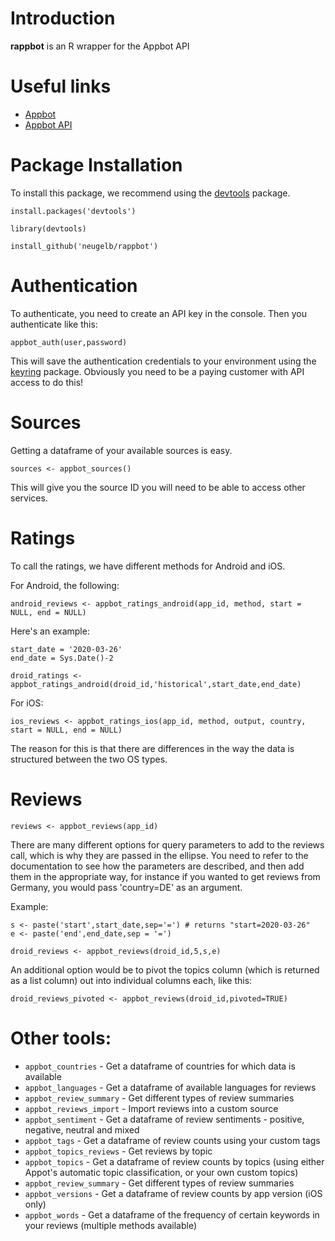 # Introduction 
**rappbot** is an R wrapper for the Appbot API

# Useful links
- [Appbot](https://appbot.co/)
- [Appbot API](https://app.appbot.co/api)

# Package Installation

To install this package, we recommend using the [devtools](https://github.com/r-lib/devtools) package.

```
install.packages('devtools')

library(devtools)

install_github('neugelb/rappbot')
```

# Authentication

To authenticate, you need to create an API key in the console. Then you authenticate like this:

`appbot_auth(user,password)`

This will save the authentication credentials to your environment using the [keyring](https://github.com/r-lib/keyring) package. Obviously you need to be a paying customer with API access to do this!

# Sources

Getting a dataframe of your available sources is easy.

`sources <- appbot_sources()`

This will give you the source ID you will need to be able to access other services.

# Ratings

To call the ratings, we have different methods for Android and iOS.

For Android, the following:

`android_reviews <- appbot_ratings_android(app_id, method, start = NULL, end = NULL)`

Here's an example:

```
start_date = '2020-03-26'
end_date = Sys.Date()-2

droid_ratings <- appbot_ratings_android(droid_id,'historical',start_date,end_date)
```

For iOS:

`ios_reviews <- appbot_ratings_ios(app_id, method, output, country, start = NULL, end = NULL)`

The reason for this is that there are differences in the way the data is structured between the two OS types.

# Reviews

`reviews <- appbot_reviews(app_id)`

There are many different options for query parameters to add to the reviews call, which is why they are passed in the ellipse. You need to refer to the documentation to see how the parameters are described, and then add them in the appropriate way, for instance if you wanted to get reviews from Germany, you would pass 'country=DE' as an argument.

Example:

```
s <- paste('start',start_date,sep='=') # returns "start=2020-03-26"
e <- paste('end',end_date,sep = '=')

droid_reviews <- appbot_reviews(droid_id,5,s,e)
```

An additional option would be to pivot the topics column (which is returned as a list column) out into individual columns each, like this:

`droid_reviews_pivoted <- appbot_reviews(droid_id,pivoted=TRUE)`

# Other tools:

* `appbot_countries` - Get a dataframe of countries for which data is available
* `appbot_languages` - Get a dataframe of available languages for reviews
* `appbot_review_summary` - Get different types of review summaries
* `appbot_reviews_import` - Import reviews into a custom source
* `appbot_sentiment` - Get a dataframe of review sentiments - positive, negative, neutral and mixed
* `appbot_tags` - Get a dataframe of review counts using your custom tags
* `appbot_topics_reviews` - Get reviews by topic
* `appbot_topics` - Get a dataframe of review counts by topics (using either Appot's automatic topic classification, or your own custom topics)
* `appbot_review_summary` - Get different types of review summaries
* `appbot_versions` - Get a dataframe of review counts by app version (iOS only)
* `appbot_words` - Get a dataframe of the frequency of certain keywords in your reviews (multiple methods available)
